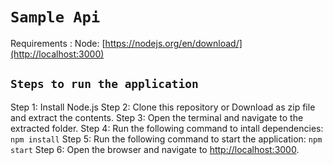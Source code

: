 # `Sample Api`

Requirements :
Node: [https://nodejs.org/en/download/](http://localhost:3000)

## `Steps to run the application`

Step 1: Install Node.js
Step 2: Clone this repository or Download as zip file and extract the contents.
Step 3: Open the terminal and navigate to the extracted folder.
Step 4: Run the following command to intall dependencies:
`npm install`
Step 5: Run the following command to start the application:
`npm start`
Step 6: Open the browser and navigate to [http://localhost:3000](http://localhost:3000).
